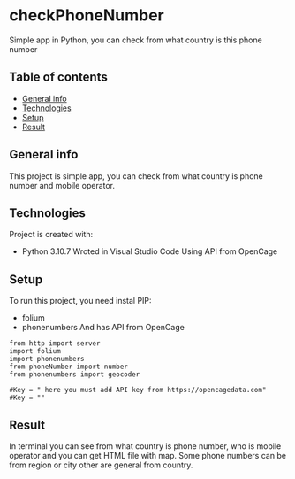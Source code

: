 # checkPhoneNumber
Simple app in Python, you can check from what country is this phone number

## Table of contents
* [General info](#general-info)
* [Technologies](#technologies)
* [Setup](#setup)
* [Result](#result)

## General info
This project is simple app, you can check from what country is phone number and mobile operator. 
	
## Technologies
Project is created with:
* Python 3.10.7
Wroted in Visual Studio Code
Using API from OpenCage
	
## Setup
To run this project, you need instal PIP:
* folium
* phonenumbers
And has API from OpenCage

```
from http import server
import folium
import phonenumbers
from phoneNumber import number
from phonenumbers import geocoder

#Key = " here you must add API key from https://opencagedata.com" 
#Key = ""
```

## Result
In terminal you can see from what country is phone number, who is mobile operator and you can get HTML file with map. Some phone numbers can be from region or city other are general from country. 